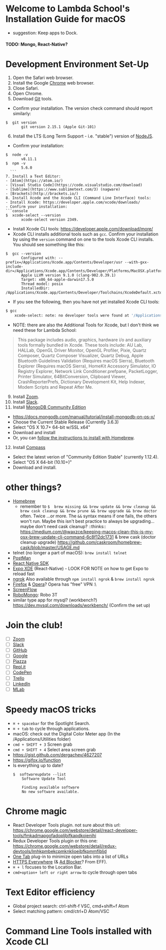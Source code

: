 # Welcome to Lambda School's Installation Guide for macOS
- suggestion: Keep apps to Dock.

#### TODO: Mongo, React-Native?

# Development Environment Set-Up
1. Open the Safari web browser.
2. Install the Google [Chrome](https://www.google.com/chrome/) web browser.
3. Close Safari.
4. Open Chrome.
5. Download [Git](https://git-scm.com/download/mac) tools.
  - Confirm your installation. The version check command should report similarly:
  ```console
  $  git version
         git version 2.15.1 (Apple Git-101)
  ```
6. Install the LTS (Long Term Support - i.e. "stable") version of [NodeJS](https://nodejs.org/).
  - Confirm your installation:
  ```console
  $  node -v
         v8.11.1
  $  npm -v
         5.6.0
    ```
7. Install a Text Editor:
  - [Atom](https://atom.io/)
  - [Visual Studio Code](https://code.visualstudio.com/download)
  - [Sublime](https://www.sublimetext.com/3) (nagware)
  - [Brackets](http://brackets.io/)
8. Install Xcode and the Xcode CLI (Command Line Interface) tools:
  - Install Xcode: https://developer.apple.com/xcode/downloads/
  - Confirm your installation:
  ```console
  $  xcode-select --version
         xcode-select version 2349.
  ```
  - Install Xcode CLI tools: https://developer.apple.com/download/more/
  - Xcode CLI installs additional tools such as `gcc`. Confirm your installation by using the `version` command on one to the tools Xcode CLI installs. You should see something like this:
  ```console
  $  gcc --version
         Configured with: --prefix=/Applications/Xcode.app/Contents/Developer/usr --with-gxx-include-dir=/Applications/Xcode.app/Contents/Developer/Platforms/MacOSX.platform/Developer/SDKs/MacOSX10.13.sdk/usr/include/c++/4.2.1
         Apple LLVM version 9.1.0 (clang-902.0.39.1)
         Target: x86_64-apple-darwin17.5.0
         Thread model: posix
         InstalledDir: /Applications/Xcode.app/Contents/Developer/Toolchains/XcodeDefault.xctoolchain/usr/bin
  ```
  - If you see the following, then you have not yet installed Xcode CLI tools:
  ```bash
  $ gcc
      xcode-select: note: no developer tools were found at '/Applications/Xcode.app', requesting install. Choose an option in the dialog to download the command line developer tools.
  ```
  - NOTE: there are also the Additional Tools for Xcode, but I don't think we need these for Lambda School:
  > This package includes audio, graphics, hardware i/o and auxiliary tools formally bundled in Xcode. These tools include: AU Lab, HALLab, OpenGL Driver Monitor, OpenGL Profiler, Pixie, Quartz Composer, Quartz Composer Visualizer, Quartz Debug, Apple Bluetooth Guidelines Validation (Requires macOS Sierra), Bluetooth Explorer (Requires macOS Sierra), HomeKit Accessory Simulator, IO Registry Explorer, Network Link Conditioner.prefpane, PacketLogger, Printer Simulator,  64BitConversion, Clipboard Viewer, CrashReporterPrefs, Dictionary Development Kit, Help Indexer, Modem Scripts and Repeat After Me.

9. Install [Zoom](https://zoom.us/download).
10. Install [Slack](https://slack.com/downloads/osx).
11. Install [MongoDB Community Edition](https://www.mongodb.com/download-center?jmp=nav#community)
  - https://docs.mongodb.com/manual/tutorial/install-mongodb-on-os-x/
  - Choose the Current Stable Release (Currently 3.6.3)
  - Select "OS X 10.7+ 64-bit w/SSL x64"
  - Download and install
  - Or, you can [follow the instructions to install with Homebrew](https://docs.mongodb.com/manual/tutorial/install-mongodb-on-os-x/#install-mongodb-community-edition-with-homebrew).
12. Install [Compass](https://www.mongodb.com/download-center?jmp=nav#compass)
  - Select the latest verion of "Community Edition Stable" (currently 1.12.4).
  - Select "OS X 64-bit (10.10+)"
  - Download and install.

# other things?
- [Homebrew](https://brew.sh/)
  - remember to `$  brew missing && brew update && brew cleanup && brew cask cleanup && brew prune && brew upgrade && brew doctor` often. Twice ...or more. The `&&` syntax means if one fails, the others won't run. Maybe this isn't best practice to always be upgrading... maybe don't need cask cleanup? ::thinks:: https://medium.com/@waxzce/keeping-macos-clean-this-is-my-osx-brew-update-cli-command-6c8f12dc1731 & brew cask (doctor cleanup upgrade) https://github.com/caskroom/homebrew-cask/blob/master/USAGE.md
- telnet (no longer a part of macOS): `brew install telnet`
- [PostMan](https://www.getpostman.com)
- [React Native SDK](https://developers.facebook.com/docs/react-native)
- [Expo XDE](https://expo.io/tools#client) (React-Native) - LOOK FOR NOTE on how to get Expo to reload fast
- [ngrok](https://ngrok.com/download) Also available through `npm install ngrok` & `brew install ngrok`
- [Firefox](https://www.mozilla.org/en-US/firefox/new/) & [Opera](https://www.opera.com/)? Opera has "free" VPN :\
- [ScreenFlow](https://www.telestream.net/screenflow/overview.htm)
- [RoboMongo](https://robomongo.org/download): Robo 3T
- similar type app for mysql? (workbench?) https://dev.mysql.com/downloads/workbench/ (Confirm the set up)

# Join the club!
- [ ] [Zoom](https://www.zoom.us/signup)
- [ ] [Slack](https://slack.com/)
- [ ] [GitHub](https://www.github.com/)
- [ ] [Google](https://accounts.google.com/SignUp)
- [ ] [Piazza](https://piazza.com/signup)
- [ ] [Repl.it](https://repl.it/signup)
- [ ] [CodePen](https://codepen.io/)
- [ ] [Trello](https://trello.com/signup)
- [ ] [LinkedIn](https://www.linkedin.com)
- [ ] [MLab](https://mlab.com/signup/)

# Speedy macOS tricks
- `⌘ + spacebar` for the Spotlight Search.
- `⌘ + tab` to cycle through applications.
- macOS: check out the Digital Color Meter app (In the /Applications/Utilities folder)
- `cmd + SHIFT + 3` Screen grab
- `cmd + SHIFT + 4` Select area screen grab
- https://gist.github.com/dergachev/4627207
- https://gifox.io/function
- Is everything up to date?
  ```console
  $  softwareupdate --list
      Software Update Tool

      Finding available software
      No new software available.
  ```

# Chrome magic
- React Developer Tools plugin. not sure about this url: https://chrome.google.com/webstore/detail/react-developer-tools/fmkadmapgofadopljbjfkapdkoienihi
- Redux Developer Tools plugin or this one: https://chrome.google.com/webstore/detail/redux-devtools/lmhkpmbekcpmknklioeibfkpmmfibljd
- [One Tab](https://www.one-tab.com/) plug-in to minimize open tabs into a list of URLs
- [HTTPS Everywhere](https://www.eff.org/https-everywhere) (& [Ad Blocker](https://www.eff.org/privacybadger)? From EFF).
- `⌘ + l` focuses to the Location Bar.
- `cmd+option+ left or right arrow` to cycle through open tabs

# Text Editor efficiency
- Global project search: ctrl-shift-f VSC, cmd+shift+f Atom
- Select matching pattern: cmd/ctrl+D Atom/VSC

# Command Line Tools installed with Xcode CLI
